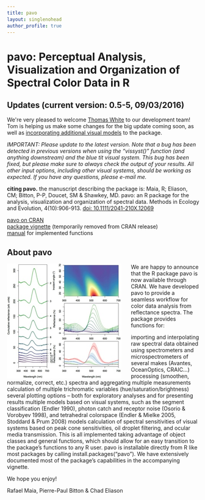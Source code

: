 ```yaml
---
title: pavo
layout: singlenohead
author_profile: true
---
```


# pavo: Perceptual Analysis, Visualization and Organization of Spectral Color Data in R

## Updates (current version: 0.5-5, 09/03/2016)

We're very pleased to welcome [Thomas White](http://tomwhite.io/) to our development team! Tom is helping us make some changes for the big update coming soon, as well as [incorporating additional visual models](https://github.com/thomased/colsci) to the package.

_IMPORTANT: Please update to the latest version. Note that a bug has been detected in previous versions when using the “vissyst()” function (and anything downstream) and the blue tit visual system. This bug has been fixed, but please make sure to always check the output of your results. All other input options, including other visual systems, should be working as expected. If you have any questions, please e-mail me._

**citing pavo.** the manuscript describing the package is:
Maia, R; Eliason, CM; Bitton, P-P, Doucet, SM & Shawkey, MD. pavo: an R package for the analysis, visualization and organization of spectral data. Methods in Ecology and Evolution, 4(10):906-913. [doi: 10.1111/2041-210X.12069](http://onlinelibrary.wiley.com/doi/10.1111/2041-210X.12069/abstract)

[pavo on CRAN](https://cran.r-project.org/web/packages/pavo/index.html)  
[package vignette](/pdf/pavo.pdf) (temporarily removed from CRAN release)  
[manual](https://cran.r-project.org/web/packages/pavo/pavo.pdf) for implemented functions  

## About pavo

<img align="left" style="padding-right:25px" src="/images/pavoplot.jpg">
We are happy to announce that the R package pavo is now available through CRAN. We have developed pavo to provide a seamless workflow for color data analysis from reflectance spectra. The package provides functions for:

importing and interpolating raw spectral data obtained using spectrometers and microspectrometers of several makes (Avantes, OceanOptics, CRAIC…)
processing (smoothen, normalize, correct, etc.) spectra and aggregating multiple measurements
calculation of multiple trichromatic variables (hue/saturation/brightness)
several plotting options – both for exploratory analyses and for presenting results
multiple models based on visual systems, such as the segment classification (Endler 1990), photon catch and receptor noise (Osorio & Vorobyev 1998), and tetrahedral colorspace (Endler & Mielke 2005, Stoddard & Prum 2008) models
calculation of spectral sensitivities of visual systems based on peak cone sensitivities, oil droplet filtering, and ocular media transmission.
This is all implemented taking advantage of object classes and general functions, which should allow for an easy transition to the package’s functions to any R user. pavo is installable directly from R like most packages by calling install.packages(“pavo”). We have extensively documented most of the package’s capabilities in the accompanying vignette.

We hope you enjoy!

Rafael Maia, Pierre-Paul Bitton & Chad Eliason

